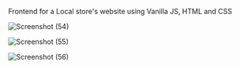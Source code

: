Frontend for a Local store's website using Vanilla JS, HTML and CSS

![Screenshot (54)](https://user-images.githubusercontent.com/110122658/229329994-defa65b6-0c63-4675-af78-fb56ab24d2e8.png)





![Screenshot (55)](https://user-images.githubusercontent.com/110122658/229330003-448eadd6-3982-4022-8df9-58d55d1abc87.png)





![Screenshot (56)](https://user-images.githubusercontent.com/110122658/229330008-8e336425-d56c-4f02-9fde-89a5a3744d8b.png)
